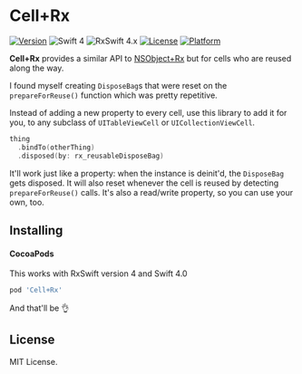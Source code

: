 Cell+Rx
===========

[![Version](https://img.shields.io/cocoapods/v/Cell+Rx.svg?style=flat)](http://cocoapods.org/pods/Cell+Rx)
![Swift 4](https://img.shields.io/badge/Swift-4.2-green.svg)
![RxSwift 4.x](https://img.shields.io/badge/RxSwift-4.x-orange.svg)
[![License](https://img.shields.io/cocoapods/l/Cell+Rx.svg?style=flat)](http://cocoapods.org/pods/MarkdownKit)
[![Platform](https://img.shields.io/cocoapods/p/Cell+Rx.svg?style=flat)](http://cocoapods.org/pods/MarkdownKit)

**Cell+Rx** provides a similar API to [NSObject+Rx](https://github.com/RxSwiftCommunity/NSObject-Rx) but for cells who are reused along the way.

I found myself creating `DisposeBag`s that were reset on the `prepareForReuse()` function which was pretty repetitive.

Instead of adding a new property to every cell, use this library to add it for you, to any subclass of `UITableViewCell` or `UICollectionViewCell`.

```swift
thing
  .bindTo(otherThing)
  .disposed(by: rx_reusableDisposeBag)
```

It'll work just like a property: when the instance is deinit'd, the `DisposeBag` gets disposed. It will also reset whenever the cell is reused by detecting `prepareForReuse()` calls. It's also a read/write property, so you can use your own, too.

Installing
----------

#### CocoaPods

This works with RxSwift version 4 and Swift 4.0

```ruby
pod 'Cell+Rx'
```

And that'll be 👌

License
-------

MIT License.
